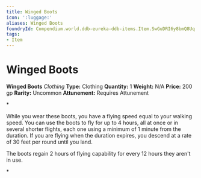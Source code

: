 ```yaml
---
title: Winged Boots
icon: ':luggage:'
aliases: Winged Boots
foundryId: Compendium.world.ddb-eureka-ddb-items.Item.SwGuDRI6y8bmQ8Uq
tags:
- Item
---
```


# Winged Boots

**Winged Boots**
_Clothing_
**Type:** Clothing
**Quantity:** 1
**Weight:** N/A
**Price:** 200 gp
**Rarity:** Uncommon
**Attunement:** Requires Attunement

*<p>While you wear these boots, you have a flying speed equal to your walking speed. You can use the boots to fly for up to 4 hours, all at once or in several shorter flights, each one using a minimum of 1 minute from the duration. If you are flying when the duration expires, you descend at a rate of 30 feet per round until you land.

The boots regain 2 hours of flying capability for every 12 hours they aren't in use.</p>*